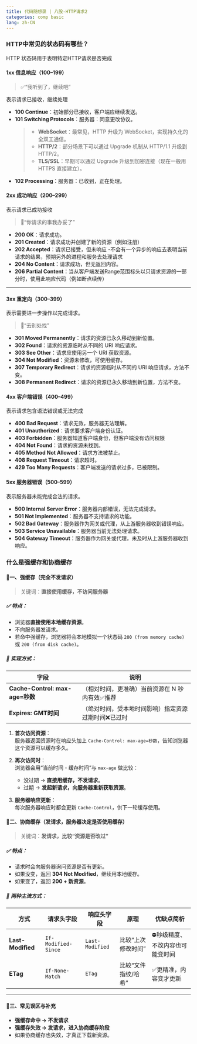 ```yaml
---
title: 代码随想录 | 八股-HTTP请求2
categories: comp basic
lang: zh-CN
---
```


### HTTP中常见的状态码有哪些？
HTTP 状态码用于表明特定HTTP请求是否完成

#### 1xx 信息响应（100–199）

> ✅“我听到了，继续吧”

表示请求已接收，继续处理

* **100 Continue**：初始部分已接收，客户端应继续发送。
* **101 Switching Protocols**：服务器：同意更改协议。
  > - **WebSocket**：最常见，HTTP 升级为 WebSocket，实现持久化的全双工通信。
  > - **HTTP/2**：部分场景下可以通过 Upgrade 机制从 HTTP/1.1 升级到 HTTP/2。
  > - **TLS/SSL**：早期可以通过 Upgrade 升级到加密连接（现在一般用 HTTPS 直接建立）。
* **102 Processing**：服务器：已收到，正在处理。


#### 2xx 成功响应（200–299）
表示请求已成功接收

> 🎉“你请求的事我办妥了”

* **200 OK**：请求成功。
* **201 Created**：请求成功并创建了新的资源（例如注册）
* **202 Accepted**：请求已接受，但未响应 -不会有一个异步的响应去表明当前请求的结果，预期另外的进程和服务去处理请求
* **204 No Content**：请求成功，但无返回内容。
* **206 Partial Content**：当从客户端发送Range范围标头以只请求资源的一部分时，使用此响应代码（例如断点续传）
    

* * *

#### 3xx 重定向（300–399）
表示需要进一步操作以完成请求。

> 🔀“去别处找”

* **301 Moved Permanently**：请求的资源已永久移动到新位置。
* **302 Found**：请求的资源临时从不同的 URI 响应请求。
* **303 See Other**：请求应使用另一个 URI 获取资源。
* **304 Not Modified**：资源未修改，可使用缓存。
* **307 Temporary Redirect**：请求的资源临时从不同的 URI 响应请求，方法不变。
* **308 Permanent Redirect**：请求的资源已永久移动到新位置，方法不变。

#### 4xx 客户端错误（400–499）
表示请求包含语法错误或无法完成

* **400 Bad Request**：请求无效，服务器无法理解。
* **401 Unauthorized**：请求要求客户端身份认证。
* **403 Forbidden**：服务器知道客户端身份，但客户端没有访问权限
* **404 Not Found**：请求的资源未找到。
* **405 Method Not Allowed**：请求方法被禁止。
* **408 Request Timeout**：请求超时。
* **429 Too Many Requests**：客户端发送的请求过多，已被限制。


#### 5xx 服务器错误（500–599）
表示服务器未能完成合法的请求。

* **500 Internal Server Error**：服务器内部错误，无法完成请求。
* **501 Not Implemented**：服务器不支持请求的功能。
* **502 Bad Gateway**：服务器作为网关或代理，从上游服务器收到错误响应。
* **503 Service Unavailable**：服务器当前无法处理请求。
* **504 Gateway Timeout**：服务器作为网关或代理，未及时从上游服务器收到响应。

### 什么是强缓存和协商缓存

#### 🌟一、强缓存（完全不发请求）

> 关键词：**直接使用缓存，不访问服务器**

##### ✅ 特点：

* 浏览器**直接使用本地缓存资源**。
* 不向服务器发请求。
* 若命中强缓存，浏览器将会本地模拟一个状态码 `200 (from memory cache)` 或 `200 (from disk cache)`。
    

##### 📌 实现方式：

| 字段 | 说明 |
| --- | --- |
| **Cache-Control: max-age=秒数** | （相对时间，更准确）当前资源在 N 秒内有效✅推荐 |
| **Expires: GMT时间** | （绝对时间，受本地时间影响）指定资源过期时间❌已过时 |

1. **首次访问资源**：  
    服务器返回资源时在响应头加上 `Cache-Control: max-age=秒数`，告知浏览器这个资源可以缓存多久。
2. **再次访问时**：  
    浏览器会用“当前时间 - 缓存时间”与 `max-age` 做比较：
    
    * 没过期 → **直接用缓存，不发请求**。
    * 过期 → **发起新请求，向服务器重新获取资源**。

3. **服务器响应更新**：  
    每次服务器响应时都会更新 `Cache-Control`，供下一轮缓存使用。

#### 🔄二、协商缓存（发请求，服务器决定是否使用缓存）

> 关键词：**发请求，比较“资源是否改过”**

##### ✅ 特点：

* 请求时会向服务器询问资源是否有更新。
* 如果没变，返回 **304 Not Modified**，继续用本地缓存。
* 如果变了，返回 **200 + 新资源**。
    

##### 📌 两种主流方式：

| 方式 | 请求头字段 | 响应头字段 | 原理 | 优缺点简析 |
| --- | --- | --- | --- | --- |
| **Last-Modified** | `If-Modified-Since` | `Last-Modified` | 比较“上次修改时间” | ⛔秒级精度、不改内容也可能变时间 |
| **ETag** | `If-None-Match` | `ETag` | 比较“文件指纹/哈希” | ✅更精准，内容变才更新 |

* * *

#### 🔁三、常见误区与补充

* **强缓存命中 → 不发请求**
* **强缓存失效 → 发请求，进入协商缓存阶段**
* 如果协商缓存也失效，才真正下载新资源。
    
